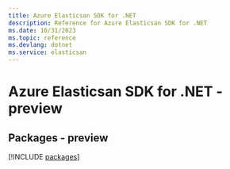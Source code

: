 ```yaml
---
title: Azure Elasticsan SDK for .NET
description: Reference for Azure Elasticsan SDK for .NET
ms.date: 10/31/2023
ms.topic: reference
ms.devlang: dotnet
ms.service: elasticsan
---
```

# Azure Elasticsan SDK for .NET - preview
## Packages - preview
[!INCLUDE [packages](elasticsan-index.md)]